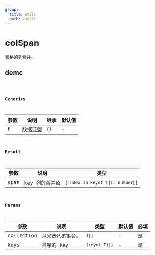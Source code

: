 ```yaml
---
group:
  title: utils
  path: /utils
---
```


# colSpan

表格的列合并。

## demo

<code src="./Demo/index.tsx"/>

### Generics

| **参数** | **说明** | **继承** | **默认值** |
| -------- | -------- | -------- | ---------- |
| F        | 数据泛型 | `{}`     | -          |

### Result

| **参数** | **说明**       | **类型**                        |
| -------- | -------------- | ------------------------------- |
| span     | key 列的合并值 | `[index in keyof T]?: number[]` |

### Params

| **参数**   | **说明**         | **类型**      | **默认值** | 必填 |
| ---------- | ---------------- | ------------- | ---------- | ---- |
| collection | 用来迭代的集合。 | `T[]`         | -          | 是   |
| keys       | 排序的 key       | `(keyof T)[]` | -          | 是   |
